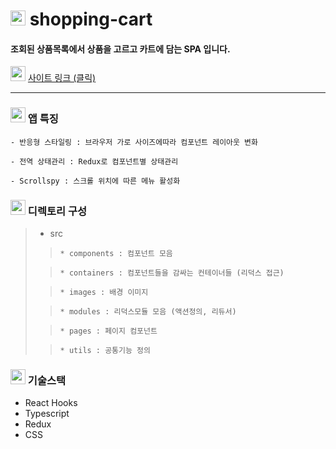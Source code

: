 # <img src="https://pic.sopili.net/pub/emoji/twitter/2/72x72/1f6cd.png" width=24 height=24> shopping-cart

#### 조회된 상품목록에서 상품을 고르고 카트에 담는 SPA 입니다.

<img src="https://pic.sopili.net/pub/emoji/twitter/2/72x72/1f4cc.png" width=24 height=24> [사이트 링크 (클릭)](https://kks2139.github.io/deploy-shopping-cart/)

------------------

### <img src="https://pic.sopili.net/pub/emoji/twitter/2/72x72/2699.png" width=24 height=24> 앱 특징

    - 반응형 스타일링 : 브라우저 가로 사이즈에따라 컴포넌트 레이아웃 변화

    - 전역 상태관리 : Redux로 컴포넌트별 상태관리

    - Scrollspy : 스크롤 위치에 따른 메뉴 활성화


### <img src="https://pic.sopili.net/pub/emoji/twitter/2/72x72/1f4c1.png" width=24 height=24> 디렉토리 구성
> * src
> >     * components : 컴포넌트 모음
> 
> >     * containers : 컴포넌트들을 감싸는 컨테이너들 (리덕스 접근)
>
> >     * images : 배경 이미지
> 
> >     * modules : 리덕스모듈 모음 (액션정의, 리듀서)
>
> >     * pages : 페이지 컴포넌트
>
> >     * utils : 공통기능 정의


### <img src="https://pic.sopili.net/pub/emoji/twitter/2/72x72/1f6e0.png" width=24 height=24> 기술스택
* React Hooks
* Typescript
* Redux
* CSS





